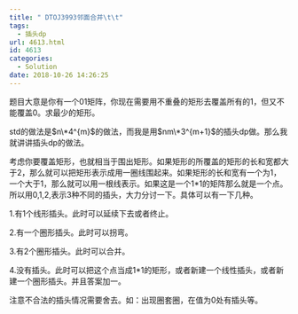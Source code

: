 ```yaml
---
title: " DTOJ3993邻面合并\t\t"
tags:
  - 插头dp
url: 4613.html
id: 4613
categories:
  - Solution
date: 2018-10-26 14:26:25
---
```


题目大意是你有一个01矩阵，你现在需要用不重叠的矩形去覆盖所有的1，但又不能覆盖0。求最少的矩形。

std的做法是$n\*4^{m}$的做法，而我是用$nm\*3^{m+1}$的插头dp做。那么我就讲讲插头dp的做法。

考虑你要覆盖矩形，也就相当于围出矩形。如果矩形的所覆盖的矩形的长和宽都大于2，那么就可以把矩形表示成用一圈线围起来。如果矩形的长和宽有一个为1，一个大于1，那么就可以用一根线表示。如果这是一个1*1的矩阵那么就是一个点。所以用0,1,2,表示3种不同的插头，大力分讨一下。具体可以有一下几种。

1.有1个线形插头。此时可以延续下去或者终止。

2.有一个圈形插头。此时可以拐弯。

3.有2个圈形插头。此时可以合并。

4.没有插头。此时可以把这个点当成1*1的矩形，或者新建一个线性插头，或者新建一个圈形插头。并且答案加一。

注意不合法的插头情况需要舍去。如：出现圈套圈，在值为0处有插头等。